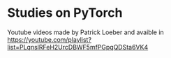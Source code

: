 # Studies on PyTorch  

Youtube videos made by Patrick Loeber and avaible in https://youtube.com/playlist?list=PLqnslRFeH2UrcDBWF5mfPGpqQDSta6VK4